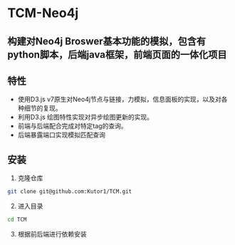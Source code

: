 # TCM-Neo4j

## 构建对Neo4j Broswer基本功能的模拟，包含有python脚本，后端java框架，前端页面的一体化项目

## 特性
- 使用D3.js v7原生对Neo4j节点与链接，力模拟，信息面板的实现，以及对各种细节的复现。
- 利用D3.js 绘图特性实现对异步绘图更新的实现。
- 前端与后端配合完成对特定tag的查询。
- 后端暴露端口实现模拟匹配查询

## 安装
1. 克隆仓库
```bash
git clone git@github.com:Kutor1/TCM.git
```

2. 进入目录
```bash
cd TCM
```

3. 根据前后端进行依赖安装